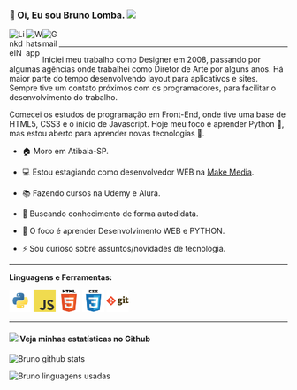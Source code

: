 ### 👋 Oi, Eu sou **Bruno Lomba**.  <img src="https://github.com/TheDudeThatCode/TheDudeThatCode/blob/master/Assets/Earth.gif" width="24px">

<a target="_blank" href="https://www.linkedin.com/in/brunogodoilomba//">
  <img align="left" alt="LinkdeIN" width="30px" src="https://cdn.icon-icons.com/icons2/99/PNG/512/linkedin_socialnetwork_17441.png" />
</a>
<a target="_blank" href="https://api.whatsapp.com/send?phone=5511952193890">
  <img align="left" alt="Whatsapp" width="30px" src="https://cdn.icon-icons.com/icons2/99/PNG/512/whatsapp_socialnetwork_17360.png" />
</a>
<a target="_blank" href="mailto:brunolomba@gmail.com">
  <img align="left" alt="Gmail" width="30px" src="https://cdn.icon-icons.com/icons2/2631/PNG/512/gmail_new_logo_icon_159149.png" />
</a>
</br>

---- 

Iniciei meu trabalho como Designer em 2008, passando por algumas agências onde trabalhei como Diretor de Arte por alguns anos.
Há maior parte do tempo desenvolvendo layout para aplicativos e sites. Sempre tive um contato próximos com os programadores, para facilitar o desenvolvimento do trabalho.

Comecei os estudos de programação em Front-End, onde tive uma base de HTML5, CSS3 e o início de Javascript.
Hoje meu foco é aprender Python 🧐, mas estou aberto para aprender novas tecnologias 💚.


* 🏠 Moro em Atibaia-SP.

* 💻 Estou estagiando como desenvolvedor WEB na <a href="http://www.mmh8.com.br/site/">Make Media</a>.

* 📚 Fazendo cursos na Udemy e Alura.

* 🌱 Buscando conhecimento de forma autodidata.

* 🎯 O foco é aprender Desenvolvimento WEB e PYTHON.

* ⚡ Sou curioso sobre assuntos/novidades de tecnologia.


----


**Linguagens e Ferramentas:**  

<code><img height="40" src="https://raw.githubusercontent.com/github/explore/80688e429a7d4ef2fca1e82350fe8e3517d3494d/topics/python/python.png"></code>
<code><img height="40" src="https://raw.githubusercontent.com/github/explore/80688e429a7d4ef2fca1e82350fe8e3517d3494d/topics/javascript/javascript.png"></code>
<code><img height="40" src="https://raw.githubusercontent.com/github/explore/80688e429a7d4ef2fca1e82350fe8e3517d3494d/topics/html/html.png"></code>
<code><img height="40" src="https://raw.githubusercontent.com/github/explore/80688e429a7d4ef2fca1e82350fe8e3517d3494d/topics/css/css.png"></code>
<code><img height="40" src="https://raw.githubusercontent.com/github/explore/80688e429a7d4ef2fca1e82350fe8e3517d3494d/topics/git/git.png"></code>



----


#### <img src="https://media.giphy.com/media/VgCDAzcKvsR6OM0uWg/giphy.gif" width="50"> Veja minhas estatísticas no Github
   
![Bruno github stats](https://github-readme-stats.vercel.app/api?username=brunolomba&theme=blue-green)


![Bruno linguagens usadas](https://github-readme-stats.vercel.app/api/top-langs/?username=brunolomba&theme=blue-green)
